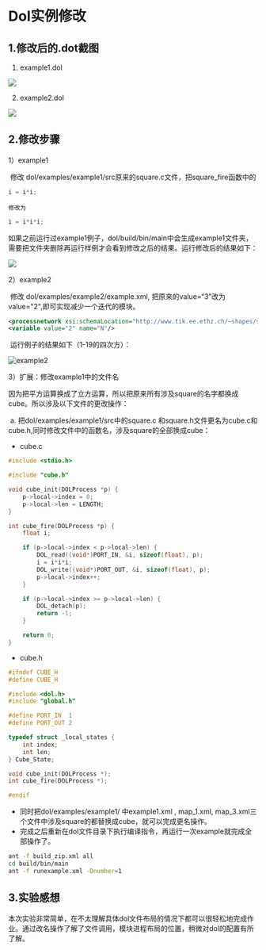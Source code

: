 # Dol实例修改

## 1.修改后的.dot截图

1)  example1.dol

![](http://p1.bpimg.com/567571/b587cce336723a44.png)

2) example2.dol

![](http://p1.bpimg.com/567571/8379dc99b1176623.png)

## 2.修改步骤

1）example1

​	修改 dol/examples/example1/src原来的square.c文件，把square_fire函数中的

```c
i = i*i;
```

 	修改为

```c
i = i*i*i;
```

​	如果之前运行过example1例子，dol/build/bin/main中会生成example1文件夹，需要把文件夹删除再运行样例才会看到修改之后的结果。运行修改后的结果如下：

![](http://p1.bpimg.com/567571/735ecb4d74c9674d.png)

2）example2

​	修改 dol/examples/example2/example.xml, 把原来的value=“3”改为value="2",即可实现减少一个迭代的模块。

```xml
<processnetwork xsi:schemaLocation="http://www.tik.ee.ethz.ch/~shapes/schema/PROCESSNETWORK http://www.tik.ee.ethz.ch/~shapes/schema/processnetwork.xsd" name="example2">
<variable value="2" name="N"/>
```

​	运行例子的结果如下（1-19的四次方）：


![example2](http://p1.bpimg.com/567571/982c941fe0855dfc.png)


3）扩展：修改example1中的文件名

​	因为把平方运算换成了立方运算，所以把原来所有涉及square的名字都换成cube。所以涉及以下文件的更改操作：

​	a. 把dol/examples/example1/src中的square.c 和square.h文件更名为cube.c和cube.h,同时修改文件中的函数名，涉及square的全部换成cube：

- cube.c

```c
#include <stdio.h>

#include "cube.h"

void cube_init(DOLProcess *p) {
    p->local->index = 0;
    p->local->len = LENGTH;
}

int cube_fire(DOLProcess *p) {
    float i;

    if (p->local->index < p->local->len) {
        DOL_read((void*)PORT_IN, &i, sizeof(float), p);
        i = i*i*i;
        DOL_write((void*)PORT_OUT, &i, sizeof(float), p);
        p->local->index++;
    }

    if (p->local->index >= p->local->len) {
        DOL_detach(p);
        return -1;
    }

    return 0;
}
```

- cube.h

```c
#ifndef CUBE_H
#define CUBE_H

#include <dol.h>
#include "global.h"

#define PORT_IN  1
#define PORT_OUT 2

typedef struct _local_states {
    int index;
    int len;
} Cube_State;

void cube_init(DOLProcess *);
int cube_fire(DOLProcess *);

#endif
```



- 同时把dol/examples/example1/ 中example1.xml , map\_1.xml,  map\_3.xml三个文件中涉及square的都替换成cube，就可以完成更名操作。
- 完成之后重新在dol文件目录下执行编译指令，再运行一次example就完成全部操作了。

```sh
ant -f build_zip.xml all
cd build/bin/main
ant -f runexample.xml -Dnumber=1
```



## 3.实验感想

​	本次实验非常简单，在不太理解具体dol文件布局的情况下都可以很轻松地完成作业。通过改名操作了解了文件调用，模块进程布局的位置，稍微对dol的配置有所了解。
